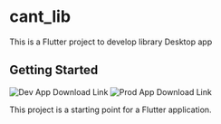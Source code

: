 # cant_lib
This is a Flutter project to develop library Desktop app 
## Getting Started
![Dev App Download Link](https://drive.google.com/file/d/1EZ6J0wjngaKYkTN_bo7bzABcQ5dn0RZA/view?usp=sharing)
![Prod App Download Link](https://drive.google.com/file/d/1iFy14CWjiFO8v5JKEhzNUYOASHjwF4j5/view?usp=sharing)


This project is a starting point for a Flutter application.

